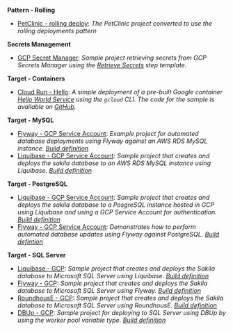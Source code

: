 **Pattern - Rolling**

- <a href="https://samples.octopus.app/app#/Spaces-45/projects/Projects-384/deployments/process" target="_blank">PetClinic - rolling deploy</a>: <i>The PetClinic project converted to use the rolling deployments pattern</i>
    
**Secrets Management**

- <a href="https://samples.octopus.app/app#/Spaces-822/projects/Projects-1703/deployments/process" target="_blank">GCP Secret Manager</a>: <i>Sample project retrieving secrets from GCP Secrets Manager using the [Retrieve Secrets](https://library.octopus.com/step-templates/9f5a9e3c-76b1-462f-972a-ae91d5deaa05/actiontemplate-gcp-secret-manager-retrieve-secrets) step template.</i>
    
**Target - Containers**

- <a href="https://samples.octopus.app/app#/Spaces-103/projects/Projects-1761/deployments/process" target="_blank">Cloud Run - Hello</a>: <i>A simple deployment of a pre-built Google container [Hello World Service](https://cloud.google.com/run/docs/samples/cloudrun-helloworld-service) using the `gcloud` CLI. The code for the sample is available on [GitHub](https://github.com/GoogleCloudPlatform/cloud-run-hello/).</i>
    
**Target - MySQL**

- <a href="https://samples.octopus.app/app#/Spaces-242/projects/Projects-2001/deployments/process" target="_blank">Flyway - GCP Service Account</a>: <i>Example project for automated database deployments using Flyway against an AWS RDS MySQL instance. [Build definition](https://teamcitysample.octopus.com/buildConfiguration/Sakila_BuildFlyway)</i>
- <a href="https://samples.octopus.app/app#/Spaces-242/projects/Projects-2002/deployments/process" target="_blank">Liquibase - GCP Service Account</a>: <i>Sample project that creates and deploys the sakila database to an AWS RDS MySQL instance using Liquibase. [Build definition](https://teamcitysample.octopus.com/buildConfiguration/Sakila_BuildLiquibase)</i>
    
**Target - PostgreSQL**

- <a href="https://samples.octopus.app/app#/Spaces-243/projects/Projects-1941/deployments/process" target="_blank">Liquibase - GCP Service Account</a>: <i>Sample project that creates and deploys the sakila database to a PosgreSQL instance hosted in GCP using Liquibase and using a GCP Service Account for authentication. [Build definition](https://teamcitysample.octopus.com/buildConfiguration/Sakila_BuildLiquibase)</i>
- <a href="https://samples.octopus.app/app#/Spaces-243/projects/Projects-1981/deployments/process" target="_blank">Flyway - GCP Service Account</a>: <i>Demonstrates how to perform automated database updates using Flyway against PostgreSQL. [Build defintion](https://teamcitysample.octopus.com/buildConfiguration/Sakila_BuildFlyway)</i>
    
**Target - SQL Server**

- <a href="https://samples.octopus.app/app#/Spaces-106/projects/Projects-1942/deployments/process" target="_blank">Liquibase - GCP</a>: <i>Sample project that creates and deploys the Sakila database to Microsoft SQL Server using Liquibase. [Build definition](https://teamcitysample.octopus.com/buildConfiguration/Sakila_BuildLiquibase)</i>
- <a href="https://samples.octopus.app/app#/Spaces-106/projects/Projects-1944/deployments/process" target="_blank">Flyway - GCP</a>: <i>Sample project that creates and deploys the Sakila database to Microsoft SQL Server using Flyway. [Build definition](https://teamcitysample.octopus.com/buildConfiguration/Sakila_BuildFlyway)</i>
- <a href="https://samples.octopus.app/app#/Spaces-106/projects/Projects-1945/deployments/process" target="_blank">RoundhousE - GCP</a>: <i>Sample project that creates and deploys the Sakila database to Microsoft SQL Server using RoundhousE. [Build definition](https://teamcitysample.octopus.com/buildConfiguration/Sakila_BuildRoundhouse)</i>
- <a href="https://samples.octopus.app/app#/Spaces-106/projects/Projects-1961/deployments/process" target="_blank">DBUp - GCP</a>: <i>Sample project for deploying to SQL Server using DBUp by using the worker pool variable type. [Build definition](https://teamcitysample.octopus.com/buildConfiguration/Sakila_BuildDBUp)</i>
